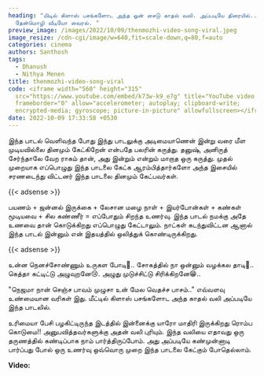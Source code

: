 ```yaml
---
heading: "மிடில் கிளாஸ் பசங்களோட அந்த ஒன் சைடு காதல் வலி. அப்படியே திரையில்..
  தேன்மொழி வீடியோ வைரல். "
preview_image: /images/2022/10/09/thenmozhi-video-song-viral.jpeg
image_resize: /cdn-cgi/image/w=640,fit=scale-down,q=80,f=auto
categories: cinema
authors: Santhosh
tags:
  - Dhanush
  - Nithya Menen
title: thenmozhi-video-song-viral
code: <iframe width="560" height="315"
  src="https://www.youtube.com/embed/k73w-k9_e7g" title="YouTube video player"
  frameborder="0" allow="accelerometer; autoplay; clipboard-write;
  encrypted-media; gyroscope; picture-in-picture" allowfullscreen></iframe>
date: 2022-10-09 17:33:58 +0530
---
```

இந்த பாடல் வெளிவந்த போது இந்து பாடலுக்கு அடிமையாணென் இன்று வரை மீள முடியவில்லை தினமும் கேட்கிறேன் என்பதே பலரின் கருத்து. தனுஷ், அனிருத் சேர்ந்தாலே வேற ராகம்  தான், அது இன்றும் என்றும் மாறாத ஒரு கருத்து. முதல் முறையாக எப்பொழுது இந்த பாடலை கேட்க ஆரம்பித்தார்களோ அந்த இசையில் சரணடைந்து விட்டனர் இந்த பாடலை தினமும் கேட்பவர்கள்.

{{< adsense >}}

பயணம் + ஜன்னல் இருக்கை + லேசான மழை நாள் + இயர்போன்கள் + கண்கள் மூடியவை + சில கண்ணீர் = எப்போதும் சிறந்த உணர்வு. இந்த பாடல் நமக்கு அதே உணவை தான் கொடுக்கிறது எப்பொழுது கேட்டாலும். நாட்கள் கடந்துவிட்டன ஆனால் இந்த பாடல் இன்னும் என் இதயத்தில் ஒலித்துக் கொண்டிருக்கிறது.

{{< adsense >}}

உன்ன நெனச்சோண்ணும் உருகள போடி🥺.. சோகத்தில் நா ஒன்னும் வழக்கல தாடி🥴.. கெத்தா கட்டிட்டு அழுவுறனே😢. அழுது முடுச்சிட்டு சிரிக்கிறனே😁..

"நெஜமா நான் செஞ்ச பாவம்
முழுசா உன் மேல வெதச்ச பாசம்.." எவ்வளவு உண்மையான வரிகள் இது. மீட்டில் கிளாஸ் பசங்களோட அந்த காதல் வலி அப்படியே இந்த பாடலில். 

உரிமையா பேசி பழகிட்டிருந்த இடத்தில் இன்னைக்கு 
யாரோ மாதிரி இருக்கிறது 
ரொம்ப கொடுமை!! அனுபவித்தவர்களுக்கு 
அதன் வலி புரியும். இந்த வலியை எதாவது ஒரு தருணத்தில் கண்டிப்பாக நாம் பார்த்திருப்போம்.  அது அப்படியே கண்முன்னாடி பார்ப்பது போல் ஒரு உணர்வு ஒவ்வொரு முறை இந்த பாடலை கேட்கும் போதெல்லாம்.

**V﻿ideo:**